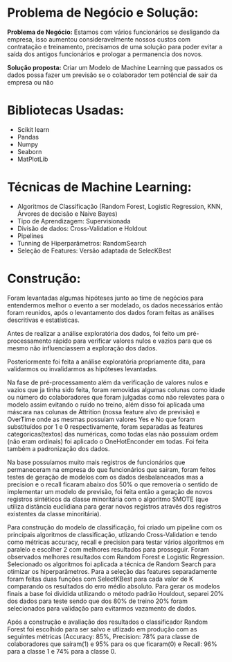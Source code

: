 # Problema de Negócio e Solução:

**Problema de Negócio:** Estamos com vários funcionários se desligando da empresa, isso aumentou consideravelmente nossos custos com contratação e treinamento, precisamos de uma solução para poder evitar a saída dos antigos funcionários e prologar a permanencia dos novos.

**Solução proposta:** Criar um Modelo de Machine Learning que passados os dados possa fazer um previsão se o colaborador tem potêncial de sair da empresa ou não

# Bibliotecas Usadas:

* Scikit learn
* Pandas
* Numpy
* Seaborn
* MatPlotLib

# Técnicas de Machine Learning:

* Algoritmos de Classificação (Random Forest, Logistic Regression, KNN, Árvores de decisão e Naive Bayes)
* Tipo de Aprendizagem: Supervisionada
* Divisão de dados: Cross-Validation e Holdout
* Pipelines
* Tunning de Hiperparâmetros: RandomSearch
* Seleção de Features: Versão adaptada de SelecKBest

# Construção:

Foram levantadas algumas hipóteses junto ao time de negócios para entendermos melhor o evento a ser modelado, os dados necessários então foram reunidos, após o levantamento dos dados foram feitas as análises descritivas e estatísticas.

Antes de realizar a análise exploratória dos dados, foi feito um pré-processamento rápido para verificar valores nulos e vazios para que os mesmo não influenciassem a exploração dos dados.

Posteriormente foi feita a análise exploratória propriamente dita, para validarmos ou invalidarmos as hipóteses levantadas.

Na fase de pré-processamento além da verificação de valores nulos e vazios que ja tinha sido feita, foram removidas algumas colunas como idade ou número do colaboradores que foram julgadas como não relevates para o modelo assim evitando o ruído no treino, além disso foi aplicada uma máscara nas colunas de Attrition (nossa feature alvo de previsão) e OverTime onde as mesmas possuíam valores Yes e No que foram substituídos por 1 e 0 respectivamente, foram separadas as features categoricas(textos) das numéricas, como todas elas não possuiam ordem (não eram ordinais) foi aplicado o OneHotEnconder em todas. Foi feita também a padronização dos dados.

Na base possuíamos muito mais registros de funcionários que permaneceram na empresa do que funcionários que sairam, foram feitos testes de geração de modelos com os dados desbalanceados mas a precision e o recall ficaram abaixo dos 50% o que removeria o sentido de implementar um modelo de previsão, foi feita então a geração de novos registros sintéticos da classe minoritária com o algoritmo SMOTE (que utiliza distância euclidiana para gerar novos registros através dos registros existentes da classe minoritária).

Para construção do modelo de classificação, foi criado um pipeline com os principais algoritmos de classificação, utlizando Cross-Validation e tendo como métricas accuracy, recall e precision para testar vários algoritmos em paralelo e escolher 2 com melhores resultados para prosseguir. Foram observados melhores resultados com Random Forest e Logistic Regression. Selecionado os algoritmos foi aplicada a técnica de Random Search para otimizar os hiperparâmetros. Para a seleção das features separadamente foram feitas duas funções com SelectKBest para cada valor de K comparando os resultados do erro médio absoluto. Para gerar os modelos finais a base foi dividida utilizando o método padrão Houldout, separei 20% dos dados para teste sendo que dos 80% de treino 20% foram selecionados para validação para evitarmos vazamento de dados.

Após a construção e avaliação dos resultados o classificador Random Forest foi escolhido para ser salvo e utlizado em produção com as seguintes métricas (Accuracy: 85%, Precision: 78% para classe de colaboradores que saíram(1) e 95% para os que ficaram(0) e Recall: 96% para a classe 1 e 74% para a classe 0.
